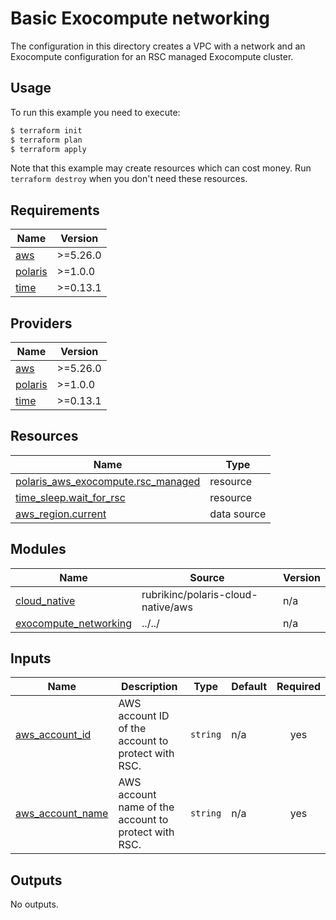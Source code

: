 # Basic Exocompute networking
The configuration in this directory creates a VPC with a network and an Exocompute configuration for an RSC managed
Exocompute cluster.

## Usage
To run this example you need to execute:
```bash
$ terraform init
$ terraform plan
$ terraform apply
```
Note that this example may create resources which can cost money. Run `terraform destroy` when you don't need these
resources.

<!-- BEGIN_TF_DOCS -->


## Requirements

| Name | Version |
|------|---------|
| <a name="requirement_aws"></a> [aws](#requirement\_aws) | >=5.26.0 |
| <a name="requirement_polaris"></a> [polaris](#requirement\_polaris) | >=1.0.0 |
| <a name="requirement_time"></a> [time](#requirement\_time) | >=0.13.1 |

## Providers

| Name | Version |
|------|---------|
| <a name="provider_aws"></a> [aws](#provider\_aws) | >=5.26.0 |
| <a name="provider_polaris"></a> [polaris](#provider\_polaris) | >=1.0.0 |
| <a name="provider_time"></a> [time](#provider\_time) | >=0.13.1 |

## Resources

| Name | Type |
|------|------|
| [polaris_aws_exocompute.rsc_managed](https://registry.terraform.io/providers/rubrikinc/polaris/latest/docs/resources/aws_exocompute) | resource |
| [time_sleep.wait_for_rsc](https://registry.terraform.io/providers/hashicorp/time/latest/docs/resources/sleep) | resource |
| [aws_region.current](https://registry.terraform.io/providers/hashicorp/aws/latest/docs/data-sources/region) | data source |

## Modules

| Name | Source | Version |
|------|--------|---------|
| <a name="module_cloud_native"></a> [cloud\_native](#module\_cloud\_native) | rubrikinc/polaris-cloud-native/aws | n/a |
| <a name="module_exocompute_networking"></a> [exocompute\_networking](#module\_exocompute\_networking) | ../../ | n/a |

## Inputs

| Name | Description | Type | Default | Required |
|------|-------------|------|---------|:--------:|
| <a name="input_aws_account_id"></a> [aws\_account\_id](#input\_aws\_account\_id) | AWS account ID of the account to protect with RSC. | `string` | n/a | yes |
| <a name="input_aws_account_name"></a> [aws\_account\_name](#input\_aws\_account\_name) | AWS account name of the account to protect with RSC. | `string` | n/a | yes |

## Outputs

No outputs.

<!-- END_TF_DOCS -->
